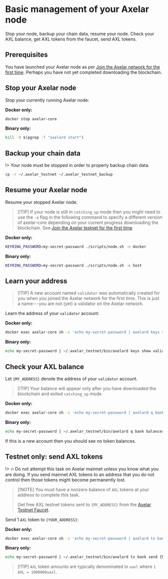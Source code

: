 # Basic management of your Axelar node

Stop your node, backup your chain data, resume your node.  Check your AXL balance, get AXL tokens from the faucet, send AXL tokens.

## Prerequisites

You have launched your Axelar node as per [Join the Axelar network for the first time](join.md).  Perhaps you have not yet completed downloading the blockchain.

## Stop your Axelar node

Stop your currently running Axelar node:

**Docker only:**
```bash
docker stop axelar-core
```

**Binary only:**
```bash
kill -9 $(pgrep -f "axelard start")
```

## Backup your chain data

!> Your node must be stopped in order to properly backup chain data.

```bash
cp -r ~/.axelar_testnet ~/.axelar_testnet_backup
```

## Resume your Axelar node

Resume your stopped Axelar node.

> [!TIP] If your node is still in `catching_up` mode then you might need to use the `-a` flag in the following command to specify a different version of axelar-core depending on your current progress downloading the blockchain.  See [Join the Axelar testnet for the first time](join.md).

**Docker only:**
```bash
KEYRING_PASSWORD=my-secret-password ./scripts/node.sh -e docker
```

**Binary only:**
```bash
KEYRING_PASSWORD=my-secret-password ./scripts/node.sh -e host
```

## Learn your address

> [!TIP] A new account named `validator` was automatically created for you when you joined the Axelar network for the first time.  This is just a name---you are not (yet) a validator on the Axelar network.

Learn the address of your `validator` account:

**Docker only:**
```bash
docker exec axelar-core sh -c 'echo my-secret-password | axelard keys show validator -a'
```

**Binary only:**
```bash
echo my-secret-password | ~/.axelar_testnet/bin/axelard keys show valiator -a --home ~/.axelar_testnet/.core
```

## Check your AXL balance

Let `{MY_ADDRESS}` denote the address of your `validator` account.

> [!TIP] Your balance will appear only after you have downloaded the blockchain and exited `catching_up` mode.

**Docker only:**
```bash
docker exec axelar-core sh -c 'echo my-secret-password | axelard q bank balances {MY_ADDRESS}'
```

**Binary only:**
```bash
echo my-secret-password | ~/.axelar_testnet/bin/axelard q bank balances {MY_ADDRESS} --home ~/.axelar_testnet/.core
```

If this is a new account then you should see no token balances.

## Testnet only: send AXL tokens

!> :fire: Do not attempt this task on Axelar mainnet unless you know what you are doing.  If you send mainnet AXL tokens to an address that you do not control then those tokens might become permanently lost.

> [!NOTE] You must have a nonzero balance of `AXL` tokens at your address to complete this task.
>
> Get free AXL testnet tokens sent to `{MY_ADDRESS}` from the [Axelar Testnet Faucet](https://faucet.testnet.axelar.dev/).

Send 1 `AXL` token to `{YOUR_ADDRESS}`:

**Docker only:**
```bash
docker exec axelar-core sh -c 'echo my-secret-password | axelard tx bank send {MY_ADDRESS} {YOUR_ADDRESS} 1000000uaxl'
```

**Binary only:**
```bash
echo my-secret-password | ~/.axelar_testnet/bin/axelard tx bank send {MY_ADDRESS} {YOUR_ADDRESS} 1000000uaxl --chain-id axelar-testnet-lisbon-2 --home ~/.axelar_testnet/.core
```

> [!TIP] `AXL` token amounts are typically denominated in `uaxl` where `1 AXL = 1000000uaxl`.
